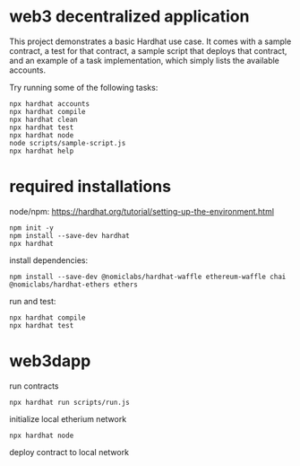 # web3 decentralized application  

This project demonstrates a basic Hardhat use case. It comes with a sample contract, a test for that contract, a sample script that deploys that contract, and an example of a task implementation, which simply lists the available accounts.

Try running some of the following tasks:

```shell
npx hardhat accounts
npx hardhat compile
npx hardhat clean
npx hardhat test
npx hardhat node
node scripts/sample-script.js
npx hardhat help
```

# required installations 

node/npm:  https://hardhat.org/tutorial/setting-up-the-environment.html

```
npm init -y
npm install --save-dev hardhat
npx hardhat
```

install dependencies: 
```
npm install --save-dev @nomiclabs/hardhat-waffle ethereum-waffle chai @nomiclabs/hardhat-ethers ethers
```

run and test: 
```
npx hardhat compile
npx hardhat test
```
# web3dapp

run contracts
```
npx hardhat run scripts/run.js
```
initialize local etherium network
```
npx hardhat node
```
deploy contract to local network
```npx hardhat run scripts/deploy.js --network localhost
```



